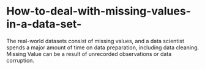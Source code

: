 # How-to-deal-with-missing-values-in-a-data-set-
The real-world datasets consist of missing values, and a data scientist spends a major amount of time on data preparation, including data cleaning. Missing Value can be a result of unrecorded observations or data corruption.
